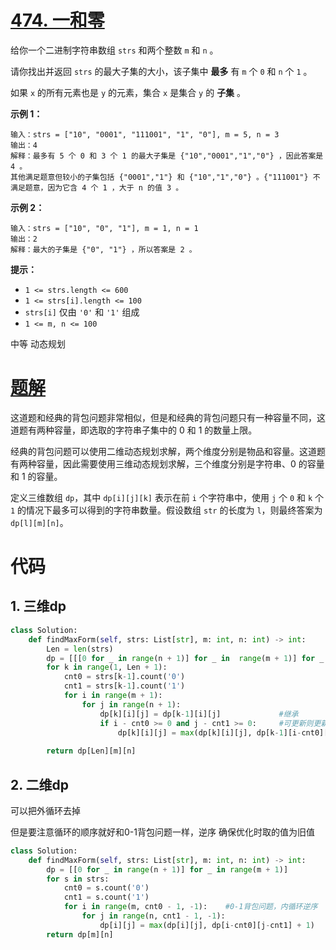 <!--
 * @Description: 
 * @Autor: Au3C2
 * @Date: 2021-06-06 13:31:45
 * @LastEditors: Au3C2
 * @LastEditTime: 2021-06-06 13:36:10
-->
# [474. 一和零](https://leetcode-cn.com/problems/ones-and-zeroes/)

给你一个二进制字符串数组 `strs` 和两个整数 `m` 和 `n` 。

请你找出并返回 `strs` 的最大子集的大小，该子集中 **最多** 有 `m` 个 `0` 和 `n` 个 `1` 。

如果 `x` 的所有元素也是 `y` 的元素，集合 `x` 是集合 `y` 的 **子集** 。

**示例 1：**

```
输入：strs = ["10", "0001", "111001", "1", "0"], m = 5, n = 3
输出：4
解释：最多有 5 个 0 和 3 个 1 的最大子集是 {"10","0001","1","0"} ，因此答案是 4 。
其他满足题意但较小的子集包括 {"0001","1"} 和 {"10","1","0"} 。{"111001"} 不满足题意，因为它含 4 个 1 ，大于 n 的值 3 。
```

**示例 2：**

```
输入：strs = ["10", "0", "1"], m = 1, n = 1
输出：2
解释：最大的子集是 {"0", "1"} ，所以答案是 2 。
```

**提示：**

- `1 <= strs.length <= 600`
- `1 <= strs[i].length <= 100`
- `strs[i]` 仅由 `'0'` 和 `'1'` 组成
- `1 <= m, n <= 100`

中等 动态规划

# [题解](https://leetcode-cn.com/problems/ones-and-zeroes/solution/yi-he-ling-by-leetcode-solution-u2z2/)

这道题和经典的背包问题非常相似，但是和经典的背包问题只有一种容量不同，这道题有两种容量，即选取的字符串子集中的 0 和 1 的数量上限。

经典的背包问题可以使用二维动态规划求解，两个维度分别是物品和容量。这道题有两种容量，因此需要使用三维动态规划求解，三个维度分别是字符串、0 的容量和 1 的容量。

定义三维数组 `dp`，其中 `dp[i][j][k]` 表示在前 `i` 个字符串中，使用 `j` 个 `0` 和 `k` 个 `1` 的情况下最多可以得到的字符串数量。假设数组 `str` 的长度为 `l`，则最终答案为 `dp[l][m][n]`。

# 代码

## 1. 三维dp

```python
class Solution:
    def findMaxForm(self, strs: List[str], m: int, n: int) -> int:
        Len = len(strs)
        dp = [[[0 for _ in range(n + 1)] for _ in  range(m + 1)] for _ in range(Len + 1)]
        for k in range(1, Len + 1):
            cnt0 = strs[k-1].count('0')
            cnt1 = strs[k-1].count('1')
            for i in range(m + 1):
                for j in range(n + 1):
                    dp[k][i][j] = dp[k-1][i][j]             #继承
                    if i - cnt0 >= 0 and j - cnt1 >= 0:     #可更新则更新
                        dp[k][i][j] = max(dp[k][i][j], dp[k-1][i-cnt0][j-cnt1] + 1)
            
        return dp[Len][m][n]
```

## 2. 二维dp

可以把外循环去掉

但是要注意循环的顺序就好和0-1背包问题一样，逆序
确保优化时取的值为旧值

```python
class Solution:
    def findMaxForm(self, strs: List[str], m: int, n: int) -> int:
        dp = [[0 for _ in range(n + 1)] for _ in range(m + 1)]
        for s in strs:
            cnt0 = s.count('0')
            cnt1 = s.count('1')
            for i in range(m, cnt0 - 1, -1):    #0-1背包问题，内循环逆序
                for j in range(n, cnt1 - 1, -1):
                    dp[i][j] = max(dp[i][j], dp[i-cnt0][j-cnt1] + 1)
        return dp[m][n]
```
